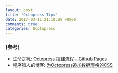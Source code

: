 ```yaml
---
layout: post
title: "Octopress Tips"
date: 2017-03-11 21:18:28 +0800
comments: true
categories: Ocptopress
---
```


### [参考]

* 生命之氢: [Octopress 搭建流程 – Github Pages](http://shengmingzhiqing.com/blog/setup-octopress-with-github-pages.html)
* 程序猎人的博客: [为Octopress追加数据表格的CSS](http://programus.github.io/blog/2012/03/07/add-table-data-css-for-octopress/)
